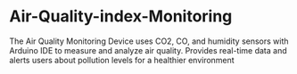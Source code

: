 # Air-Quality-index-Monitoring
The Air Quality Monitoring Device uses CO2, CO, and humidity sensors with Arduino IDE to measure and analyze air quality. Provides real-time data and alerts users about pollution levels for a healthier environment
